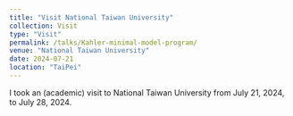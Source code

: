 ```yaml
---
title: "Visit National Taiwan University"
collection: Visit
type: "Visit"
permalink: /talks/Kahler-minimal-model-program/
venue: "National Taiwan University"
date: 2024-07-21
location: "TaiPei"
---
```



I took an (academic) visit to National Taiwan University from July 21, 2024, to July 28, 2024.